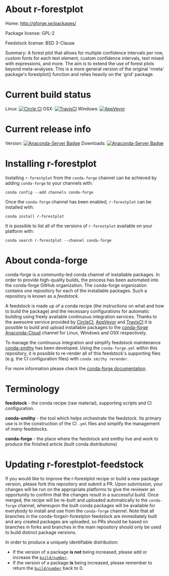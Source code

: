 About r-forestplot
==================

Home: http://gforge.se/packages/

Package license: GPL-2

Feedstock license: BSD 3-Clause

Summary: A forest plot that allows for multiple confidence intervals per row, custom fonts for each text element, custom confidence intervals, text mixed with expressions, and more. The aim is to extend the use of forest plots beyond meta-analyses. This is a more general version of the original 'rmeta' package's forestplot() function and relies heavily on the 'grid' package.



Current build status
====================

Linux: [![Circle CI](https://circleci.com/gh/conda-forge/r-forestplot-feedstock.svg?style=shield)](https://circleci.com/gh/conda-forge/r-forestplot-feedstock)
OSX: [![TravisCI](https://travis-ci.org/conda-forge/r-forestplot-feedstock.svg?branch=master)](https://travis-ci.org/conda-forge/r-forestplot-feedstock)
Windows: [![AppVeyor](https://ci.appveyor.com/api/projects/status/github/conda-forge/r-forestplot-feedstock?svg=True)](https://ci.appveyor.com/project/conda-forge/r-forestplot-feedstock/branch/master)

Current release info
====================
Version: [![Anaconda-Server Badge](https://anaconda.org/conda-forge/r-forestplot/badges/version.svg)](https://anaconda.org/conda-forge/r-forestplot)
Downloads: [![Anaconda-Server Badge](https://anaconda.org/conda-forge/r-forestplot/badges/downloads.svg)](https://anaconda.org/conda-forge/r-forestplot)

Installing r-forestplot
=======================

Installing `r-forestplot` from the `conda-forge` channel can be achieved by adding `conda-forge` to your channels with:

```
conda config --add channels conda-forge
```

Once the `conda-forge` channel has been enabled, `r-forestplot` can be installed with:

```
conda install r-forestplot
```

It is possible to list all of the versions of `r-forestplot` available on your platform with:

```
conda search r-forestplot --channel conda-forge
```


About conda-forge
=================

conda-forge is a community-led conda channel of installable packages.
In order to provide high-quality builds, the process has been automated into the
conda-forge GitHub organization. The conda-forge organization contains one repository
for each of the installable packages. Such a repository is known as a *feedstock*.

A feedstock is made up of a conda recipe (the instructions on what and how to build
the package) and the necessary configurations for automatic building using freely
available continuous integration services. Thanks to the awesome service provided by
[CircleCI](https://circleci.com/), [AppVeyor](http://www.appveyor.com/)
and [TravisCI](https://travis-ci.org/) it is possible to build and upload installable
packages to the [conda-forge](https://anaconda.org/conda-forge)
[Anaconda-Cloud](http://docs.anaconda.org/) channel for Linux, Windows and OSX respectively.

To manage the continuous integration and simplify feedstock maintenance
[conda-smithy](http://github.com/conda-forge/conda-smithy) has been developed.
Using the ``conda-forge.yml`` within this repository, it is possible to re-render all of
this feedstock's supporting files (e.g. the CI configuration files) with ``conda smithy rerender``.

For more information please check the [conda-forge documentation](https://conda-forge.org/docs/).

Terminology
===========

**feedstock** - the conda recipe (raw material), supporting scripts and CI configuration.

**conda-smithy** - the tool which helps orchestrate the feedstock.
                   Its primary use is in the construction of the CI ``.yml`` files
                   and simplify the management of *many* feedstocks.

**conda-forge** - the place where the feedstock and smithy live and work to
                  produce the finished article (built conda distributions)


Updating r-forestplot-feedstock
===============================

If you would like to improve the r-forestplot recipe or build a new
package version, please fork this repository and submit a PR. Upon submission,
your changes will be run on the appropriate platforms to give the reviewer an
opportunity to confirm that the changes result in a successful build. Once
merged, the recipe will be re-built and uploaded automatically to the
`conda-forge` channel, whereupon the built conda packages will be available for
everybody to install and use from the `conda-forge` channel.
Note that all branches in the conda-forge/r-forestplot-feedstock are
immediately built and any created packages are uploaded, so PRs should be based
on branches in forks and branches in the main repository should only be used to
build distinct package versions.

In order to produce a uniquely identifiable distribution:
 * If the version of a package **is not** being increased, please add or increase
   the [``build/number``](http://conda.pydata.org/docs/building/meta-yaml.html#build-number-and-string).
 * If the version of a package **is** being increased, please remember to return
   the [``build/number``](http://conda.pydata.org/docs/building/meta-yaml.html#build-number-and-string)
   back to 0.